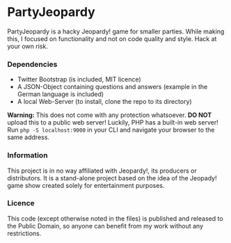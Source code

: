 # PartyJeopardy

PartyJeopardy is a hacky Jeopardy! game for smaller parties.
While making this, I focused on functionality and not on code quality and style. Hack at your own risk.

### Dependencies

* Twitter Bootstrap (is included, MIT licence)
* A JSON-Object containing questions and answers (example in the German language is included)
* A local Web-Server (to install, clone the repo to its directory)

**Warning:** This does not come with any protection whatsoever. **DO NOT** upload this to a public web server!
Luckily, PHP has a built-in web server! Run `php -S localhost:9000` in your CLI and navigate your browser to the same address.

### Information

This project is in no way affiliated with Jeopardy!, its producers or distributors. 
It is a stand-alone project based on the idea of the Jeopady! game show created solely for entertainment purposes. 

### Licence

This code (except otherwise noted in the files) is published and released to the Public Domain, so anyone can benefit from my work without any restrictions.
